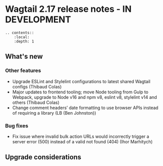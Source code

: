 # Wagtail 2.17 release notes - IN DEVELOPMENT

```eval_rst
.. contents::
    :local:
    :depth: 1
```

## What's new


### Other features

 * Upgrade ESLint and Stylelint configurations to latest shared Wagtail configs (Thibaud Colas)
 * Major updates to frontend tooling; move Node tooling from Gulp to Webpack, upgrade to Node v16 and npm v8, eslint v8, stylelint v14 and others (Thibaud Colas)
 * Change comment headers’ date formatting to use browser APIs instead of requiring a library (LB (Ben Johnston))


### Bug fixes

 * Fix issue where invalid bulk action URLs would incorrectly trigger a server error (500) instead of a valid not found (404) (Ihor Marhitych)


## Upgrade considerations

